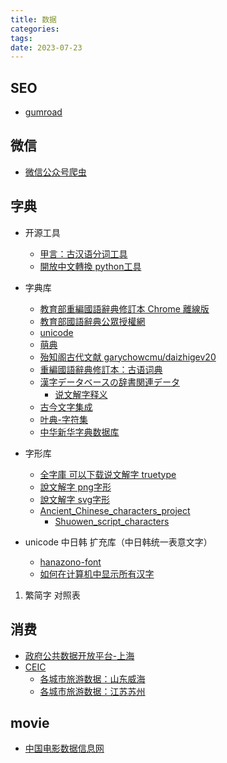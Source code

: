 ```yaml
---
title: 数据
categories: 
tags: 
date: 2023-07-23
---
```


## SEO

- [gumroad](https://app.gumroad.com/d/464d8f0e1b1ab4208367f719a5434b77)


## 微信

- [微信公众号爬虫](https://github.com/Zzzz0zzzZ/py-spider-for-wechat)


## 字典

- 开源工具
    - [甲言：古汉语分词工具](https://github.com/jiaeyan/Jiayan/issues/5)
    - [開放中文轉換 python工具](https://github.com/yichen0831/opencc-python)

- 字典库
    - [教育部重編國語辭典修訂本 Chrome 離線版](https://github.com/tonytonyjan/hahadict)
    - [教育部國語辭典公眾授權網](https://language.moe.gov.tw/001/Upload/Files/site_content/M0001/respub/dict_reviseddict_download.html)
    - [unicode](https://home.unicode.org/)
    - [萌典](https://github.com/g0v/moedict-webkit)
    - [殆知阁古代文献 garychowcmu/daizhigev20](https://github.com/garychowcmu/daizhigev20)
    - [重編國語辭典修訂本：古语词典](https://dict.revised.moe.edu.tw/index.jsp)
    - [漢字データベースの辞書関連データ](https://github.com/cjkvi/cjkvi-dict)
        - [说文解字释义](https://github.com/cjkvi/cjkvi-dict/blob/master/swjz.xml)
    - [古今文字集成](http://www.ccamc.co/introduction.php)
    - [叶典-字符集](http://www.yedict.com/zsts.htm)
    - [中华新华字典数据库](https://github.com/pwxcoo/chinese-xinhua/tree/master)

- 字形库
    - [全字庫 可以下载说文解字 truetype](https://www.cns11643.gov.tw/downloadList.jsp?ID=2&ID2=20)
    - [說文解字 png字形](https://zh.wikisource.org/wiki/%E8%AA%AA%E6%96%87%E8%A7%A3%E5%AD%97)
    - [說文解字 svg字形](https://zh.wikisource.org/wiki/%E8%AA%AC%E6%96%87%E8%A7%A3%E5%AD%97_(%E5%9B%9B%E9%83%A8%E5%8F%A2%E5%88%8A%E6%9C%AC)/%E5%8D%B7%E7%AC%AC%E4%B8%80%E4%B8%8A)
    - [Ancient_Chinese_characters_project](https://commons.wikimedia.org/wiki/Commons:Ancient_Chinese_characters_project)
        - [Shuowen_script_characters](https://commons.wikimedia.org/wiki/Category:Shuowen_script_characters)
- unicode 中日韩 扩充库（中日韩统一表意文字）
    - [hanazono-font](https://osdn.dl.osdn.net/hanazono-font/68254/diff.pdf)
    - [如何在计算机中显示所有汉字](https://keqingrong.cn/blog/2019-10-01-how-to-display-all-chinese-characters-on-the-computer/)


1. 繁简字  对照表




## 消费

- [政府公共数据开放平台-上海](https://data.sh.gov.cn/view/detail/index.html?type=jk&&id=2c90e4f45f0a33c1015f22f9b57e0ffc)
- [CEIC](https://www.ceicdata.com.cn/zh-hans)
    - [各城市旅游数据：山东威海](https://www.ceicdata.com.cn/datapage/charts/o_china_cn-visitor-arrival-shandong-weihai/?type=area&period=10y&lang=zh-hans)
    - [各城市旅游数据：江苏苏州](https://www.ceicdata.com.cn/datapage/charts/o_china_cn-visitor-arrival-jiangsu-suzhou/?type=area&period=10y&lang=zh-hans)

## movie

- [中国电影数据信息网](https://www.zgdypw.cn/)

    